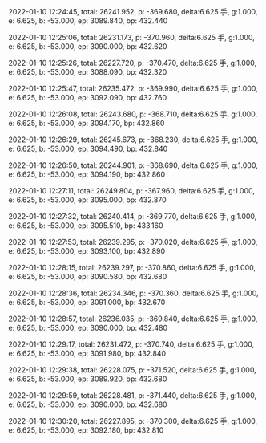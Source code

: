 2022-01-10 12:24:45, total: 26241.952, p: -369.680, delta:6.625 手, g:1.000, e: 6.625, b: -53.000, ep: 3089.840, bp: 432.440

2022-01-10 12:25:06, total: 26231.173, p: -370.960, delta:6.625 手, g:1.000, e: 6.625, b: -53.000, ep: 3090.000, bp: 432.620

2022-01-10 12:25:26, total: 26227.720, p: -370.470, delta:6.625 手, g:1.000, e: 6.625, b: -53.000, ep: 3088.090, bp: 432.320

2022-01-10 12:25:47, total: 26235.472, p: -369.990, delta:6.625 手, g:1.000, e: 6.625, b: -53.000, ep: 3092.090, bp: 432.760

2022-01-10 12:26:08, total: 26243.680, p: -368.710, delta:6.625 手, g:1.000, e: 6.625, b: -53.000, ep: 3094.170, bp: 432.860

2022-01-10 12:26:29, total: 26245.673, p: -368.230, delta:6.625 手, g:1.000, e: 6.625, b: -53.000, ep: 3094.490, bp: 432.840

2022-01-10 12:26:50, total: 26244.901, p: -368.690, delta:6.625 手, g:1.000, e: 6.625, b: -53.000, ep: 3094.190, bp: 432.860

2022-01-10 12:27:11, total: 26249.804, p: -367.960, delta:6.625 手, g:1.000, e: 6.625, b: -53.000, ep: 3095.000, bp: 432.870

2022-01-10 12:27:32, total: 26240.414, p: -369.770, delta:6.625 手, g:1.000, e: 6.625, b: -53.000, ep: 3095.510, bp: 433.160

2022-01-10 12:27:53, total: 26239.295, p: -370.020, delta:6.625 手, g:1.000, e: 6.625, b: -53.000, ep: 3093.100, bp: 432.890

2022-01-10 12:28:15, total: 26239.297, p: -370.860, delta:6.625 手, g:1.000, e: 6.625, b: -53.000, ep: 3090.580, bp: 432.680

2022-01-10 12:28:36, total: 26234.346, p: -370.360, delta:6.625 手, g:1.000, e: 6.625, b: -53.000, ep: 3091.000, bp: 432.670

2022-01-10 12:28:57, total: 26236.035, p: -369.840, delta:6.625 手, g:1.000, e: 6.625, b: -53.000, ep: 3090.000, bp: 432.480

2022-01-10 12:29:17, total: 26231.472, p: -370.740, delta:6.625 手, g:1.000, e: 6.625, b: -53.000, ep: 3091.980, bp: 432.840

2022-01-10 12:29:38, total: 26228.075, p: -371.520, delta:6.625 手, g:1.000, e: 6.625, b: -53.000, ep: 3089.920, bp: 432.680

2022-01-10 12:29:59, total: 26228.481, p: -371.440, delta:6.625 手, g:1.000, e: 6.625, b: -53.000, ep: 3090.000, bp: 432.680

2022-01-10 12:30:20, total: 26227.895, p: -370.300, delta:6.625 手, g:1.000, e: 6.625, b: -53.000, ep: 3092.180, bp: 432.810